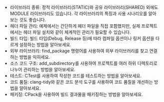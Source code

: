 - 라이브러리 종류: 정적 라이브러리(STATIC)와 공유 라이브러리(SHARED) 외에도 MODULE 라이브러리도 있습니다. 각 라이브러리의 특징과 사용 시나리오를 알아보는 것도 좋습니다.
- 헤더 파일 관리: 예제에서는 간단하게 헤더 파일을 직접 포함했지만, 실제 프로젝트에서는 헤더 파일 설치와 같이 체계적인 관리가 필요할 수 있습니다.
- 빌드 타입: 빌드 타입(Debug, Release 등)에 따라 컴파일 옵션이나 링커 옵션을 다르게 설정하는 방법을 알아보세요.
- 외부 라이브러리: find_package 명령어를 사용하여 외부 라이브러리를 찾고 연결하는 방법을 익히세요.
- 소스 코드 구조: add_subdirectory를 사용하여 프로젝트를 여러 하위 디렉토리로 나누어 관리하는 방법을 알아보세요.
- 테스트: CTest를 사용하여 작성한 코드를 테스트하는 방법을 알아보세요.
- 코드 품질: clang-tidy와 같은 코드 분석 도구를 사용하여 코드 품질을 개선하는 방법을 알아보세요.
- 패키징: CPack을 사용하여 빌드 결과물을 패키징하는 방법을 알아보세요.
